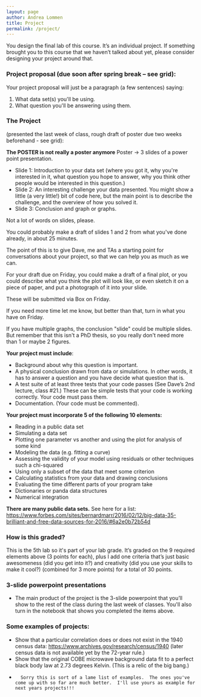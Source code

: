 ```yaml
---
layout: page
author: Andrea Lommen
title: Project 
permalink: /project/
---
```


You design the final lab of this course.  It’s an individual project. If something brought you to this course that we haven’t talked about yet, please consider designing your project around that.

### Project proposal (due soon after spring break – see grid):
Your project proposal will just be a paragraph (a few sentences) saying:
1) What data set(s) you'll be using.
2) What question you'll be answering using them.

### The Project 
(presented the last week of class, rough draft of poster due two
weeks beforehand - see grid):

**The POSTER is not really a poster anymore**
Poster -> 3 slides of a power point presentation.
* Slide 1: Introduction to your data set (where you got it, why you're interested in it, what question you hope to answer, why you think other people would be interested in this question.)
* Slide 2: An interesting challenge your data presented. You might show a little (a very little!) bit of code here, but the main point is to describe the challenge, and the overview of how you solved it.
* Slide 3: Conclusion and graph or graphs.

Not a lot of words on slides, please. 

You could probably make a draft of slides 1 and 2 from what you've done already, in about 25 minutes.

The point of this is to give Dave, me and TAs a starting point for conversations about your project, so that we can help you as much as we can.

For your draft due on Friday, you could make a draft of a final plot, or you could describe what you think the plot will look like, or even sketch it on a piece of paper, and put a photograph of it into your slide.

These will be submitted via Box on Friday.

If you need more time let me know, but better than that, turn in what you have on Friday.

If you have multiple graphs, the conclusion "slide" could be multiple slides.  But remember that this isn't a PhD thesis, so you really don't need more than 1 or maybe 2 figures.


**Your project must include**:
*	Background about why this question is important.
*	A physical conclusion drawn from data or simulations.  In other words, it has to answer a question and you have decide what question that is.
*	A test suite of at least three tests that your code passes (See Dave’s 2nd lecture, class #21.) These can be simple tests that your code is working correctly.  Your code must pass them. 
*	Documentation. (Your code must be commented).

**Your project must incorporate 5 of the following 10 elements:**
*	Reading in a public data set 
*	Simulating a data set
*	Plotting one parameter vs another and using the plot for analysis of some kind
*	Modeling the data (e.g. fitting a curve) 
*	Assessing the validity of your model using residuals or other techniques such a chi-squared 
*	Using only a subset of the data that meet some criterion
*	Calculating statistics from your data and drawing conclusions
*	Evaluating the time different parts of your program take
*	Dictionaries or panda data structures
*	Numerical integration

**There are many public data sets.**  See here for a list: https://www.forbes.com/sites/bernardmarr/2016/02/12/big-data-35-brilliant-and-free-data-sources-for-2016/#6a2e0b72b54d

### How is this graded?
This is the 5th lab so it's part of your lab grade. 
It’s graded on the 9 required elements above (3 points for each), plus I add one criteria that’s just basic awesomeness (did you get into it?) and creativity (did you use your skills to make it cool?) (combined for 3 more points) for a total of 30 points.

### 3-slide powerpoint presentations
*	The main product of the project is the 3-slide powerpoint that you’ll show to the 
rest of the class during the last week of classes.   You'll also turn in the notebook
that shows you completed the items above.

### Some examples of projects:
*	Show that a particular correlation does or does not exist in the 1940 census data: https://www.archives.gov/research/census/1940 (later census data is not available yet by the 72-year rule.)
*	Show that the original COBE microwave background data fit to a perfect black body law at 2.73 degrees Kelvin. (This is a relic of the big bang.)
*       Sorry this is sort of a lame list of examples.  The ones you've come up with so far are much better.  I'll use yours as example for next years projects!!!





